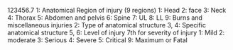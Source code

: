 123456.7
1: Anatomical Region of injury (9 regions)
	1: Head
	2: face
	3: Neck
	4: Thorax
	5: Abdomen and pelvis
	6: Spine
	7: UL
	8: LL
	9: Burns and miscellaneous injuries
2: Type of anatomical structure
3, 4: Specific anatomical structure
5, 6: Level of injury
7th for severity of injury
	1: Mild
	2: moderate
	3: Serious
	4: Severe
	5: Critical
	9: Maximum or Fatal
